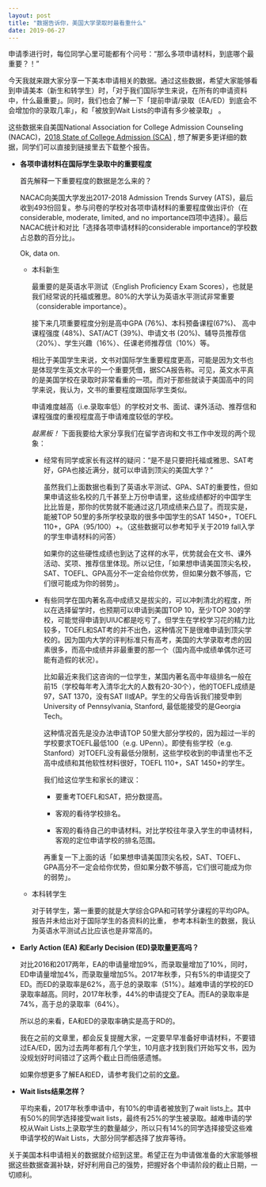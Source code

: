 ```yaml
---
layout: post
title: "数据告诉你，美国大学录取时最看重什么"
date: 2019-06-27
---
```



申请季进行时，每位同学心里可能都有个问号：“那么多项申请材料，到底哪个最重要？！”

今天我就来跟大家分享一下美本申请相关的数据。通过这些数据，希望大家能够看到申请美本（新生和转学生）时，「对于我们国际学生来说，在所有的申请资料中，什么最重要」。同时，我们也会了解一下「提前申请/录取（EA/ED）到底会不会增加你的录取几率」，和「被放到Wait Lists的申请有多少被录取」 。

这些数据来自美国National Association for College Admission Counseling (NACAC)，[2018 State of College Admission (SCA)](https://www.nacacnet.org/globalassets/documents/publications/research/2018_soca/soca18.pdf) , 想了解更多更详细的数据，同学们可以直接到链接里去下载整个报告。

+ **各项申请材料在国际学生录取中的重要程度**  

  首先解释一下重要程度的数据是怎么来的？

  NACAC向美国大学发出2017-2018 Admission Trends Survey (ATS)，最后收到493份回复。参与问卷的学校对各项申请材料的重要程度做出评价（在considerable, moderate, limited, and no importance四项中选择）。最后NACAC统计和对比「选择各项申请材料的considerable importance的学校数占总数的百分比」。

  Ok, data on.

  + 本科新生  
  
    最重要的是英语水平测试（English Proficiency Exam Scores），也就是我们经常说的托福或雅思。80%的大学认为英语水平测试非常重要（considerable importance）。

    接下来几项重要程度分别是高中GPA (76%)、本科预备课程(67%)、 高中课程强度 (48%)、SAT/ACT (39%)、申请文书 (20%)、辅导员推荐信（20%）、学生兴趣（16%）、任课老师推荐信（10%）等。

    相比于美国学生来说，文书对国际学生重要程度更高，可能是因为文书也是体现学生英文水平的一个重要凭借，据SCA报告称。可见，英文水平真的是美国学校在录取时非常看重的一项。而对于那些就读于美国高中的同学来说，我认为，文书的重要程度跟国际学生类似。

    申请难度越高（i.e.录取率低）的学校对文书、面试、课外活动、推荐信和课程强度的重视程度高于申请难度较低的学校。

    *敲黑板！*
    下面我要给大家分享我们在留学咨询和文书工作中发现的两个现象：  
      + 经常有同学或家长有这样的疑问：“是不是只要把托福或雅思、SAT考好，GPA也接近满分，就可以申请到顶尖的美国大学？”

        虽然我们上面数据也看到了英语水平测试、GPA、SAT的重要性，但如果申请这些名校的几千甚至上万份申请里，这些成绩都好的中国学生比比皆是，那你的优势就不能通过这几项成绩来凸显了。而现实是，能被TOP 50里的多所学校录取的很多中国学生的SAT 1450+，TOEFL 110+，GPA（95/100）+。（这些数据可以参考知乎关于2019 fall入学的学生申请材料的问答）

        如果你的这些硬性成绩也到达了这样的水平，优势就会在文书、课外活动、奖项、推荐信里体现。所以记住，「如果想申请美国顶尖名校，SAT、TOEFL、GPA高分不一定会给你优势，但如果分数不够高，它们很可能成为你的弱势」。

      + 有些同学在国内著名高中成绩又是拔尖的，可以冲刺清北的程度，所以在选择留学时，也预期可以申请到美国TOP 10，至少TOP 30的学校，可能觉得申请到UIUC都是吃亏了。但学生在学校学习花的精力比较多，TOEFL和SAT考的并不出色，这种情况下是很难申请到顶尖学校的。因为国内大学的评判标准只有高考，美国的大学录取考虑的因素很多，而高中成绩并非最重要的那一个（国内高中成绩单偶尔还可能有造假的状况）。

        比如最近来我们这咨询的一位学生，某国内著名高中年级排名一般在前15（学校每年考入清华北大的人数有20-30个），他的TOEFL成绩是97，SAT 1370，没有SAT II或AP。学生的父母告诉我们接受申到University of Pennsylvania, Stanford, 最低能接受的是Georgia Tech。

        这种情况首先是没办法申请TOP 50里大部分学校的，因为超过一半的学校要求TOEFL最低100（e.g. UPenn）。即使有些学校（e.g. Stanford）对TOEFL没有最低分限制，这些学校收到的申请里也不乏高中成绩和其他软性材料很好，TOEFL 110+，SAT 1450+的学生。

        我们给这位学生和家长的建议：  
          * 要重考TOEFL和SAT，把分数提高。

          * 客观的看待学校排名。

          * 客观的看待自己的申请材料。对比学校往年录入学生的申请材料，客观的定位申请学校的排名范围。

        再重复一下上面的话「如果想申请美国顶尖名校，SAT、TOEFL、GPA高分不一定会给你优势，但如果分数不够高，它们很可能成为你的弱势」。

  + 本科转学生  

    对于转学生，第一重要的就是大学综合GPA和可转学分课程的平均GPA。报告并未给出对于国际学生的各资料的比重， 参考本科新生的数据，我认为英语水平测试占比应该也是非常高的。

+ **Early Action (EA) 和Early Decision (ED)录取量更高吗？**  

  对比2016和2017两年，EA的申请量增加9%，而录取量增加了10%，同时，ED申请量增加4%，而录取量增加5%。2017年秋季，只有5%的申请提交了ED。而ED的录取率是62%，高于总的录取率（51%）。越难申请的学校的ED录取率越高。同时，2017年秋季，44%的申请提交了EA。而EA的录取率是74%，高于总的录取率（64%）。

  所以总的来看，EA和ED的录取率确实是高于RD的。

  我在之前的文章里，都会反复提醒大家，一定要早早准备好申请材料，不要错过EA/ED，因为过去两年都有几个学生，10月底才找到我们开始写文书，因为没规划好时间错过了这两个截止日而倍感遗憾。

  如果你想更多了解EA和ED，请参考我们之前的[文章](http://www.tessay.org/blog/2018/10/19/earlyadmission)。

+ **Wait lists结果怎样？**  

  平均来看，2017年秋季申请中，有10%的申请者被放到了wait lists上。其中有50%的同学选择接受wait lists，最终有25%的学生被录取。越难申请的学校从Wait Lists上录取学生的数量越少，所以只有14%的同学选择接受这些难申请学校的Wait Lists，大部分同学都选择了放弃等待。

关于美国本科申请相关的数据就介绍到这里。希望正在为申请做准备的大家能够根据这些数据查漏补缺，好好利用自己的强势，把握好各个申请阶段的截止日期，一切顺利。
